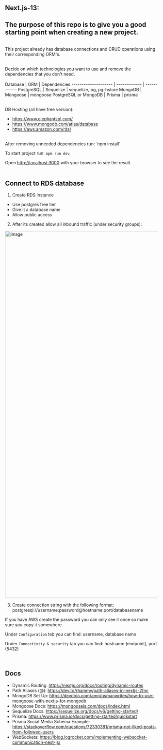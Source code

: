 ## Next.js-13:
## The purpose of this repo is to give you a good starting point when creating a new project.
</br>
This project already has database connections and CRUD operations using their corresponding ORM's.
</br></br>

Decide on which technologies you want to use and remove the dependencies that you don't need.
</br></br>
Database              | ORM           | Dependencies
--------------------- | ------------- | ------------
PostgreSQL            | Sequelize     | sequelize, pg, pg-hstore
MongoDB               | Mongoose      | mongoose
PostgreSQL or MongoDB | Prisma        | prisma

</br>
DB Hosting (all have free version):

- https://www.elephantsql.com/
- https://www.mongodb.com/atlas/database
- https://aws.amazon.com/rds/

</br>
After removing unneeded dependencies run: `npm install`

To start project run: `npm run dev`

Open [http://localhost:3000](http://localhost:3000) with your browser to see the result.
</br></br>
## Connect to RDS database

1) Create RDS Instance
- Use postgres free tier
- Give it a database name
- Allow public access

2) After its created allow all inbound traffic (under security groups):
<img width="1205" alt="image" src="https://user-images.githubusercontent.com/49013231/221254553-02d2daab-78fe-4650-a3e7-d40543c9dea5.png">


3) Create connection string with the following format:
postgresql://username:password@hostname:port/databasename

If you have AWS create the password you can only see it once so make sure you copy it somewhere.

Under `Configuration` tab you can find:
username, database name

Under `Connectivity & security` tab you can find:
hostname (endpoint), port (5432)

</br>


## Docs
- Dynamic Routing: https://nextjs.org/docs/routing/dynamic-routes
- Path Aliases (@): https://dev.to/rhammy/path-aliases-in-nextjs-2fnc
- MongoDB Set Up: https://devdojo.com/amp/usmanwrites/how-to-use-mongoose-with-nextjs-for-mongodb
- Mongoose Docs: https://mongoosejs.com/docs/index.html
- Sequelize Docs: https://sequelize.org/docs/v6/getting-started/
- Prisma: https://www.prisma.io/docs/getting-started/quickstart
- Prisma Social Media Schema Example: https://stackoverflow.com/questions/72330381/prisma-not-liked-posts-from-followed-users
- WebSockets: https://blog.logrocket.com/implementing-websocket-communication-next-js/

